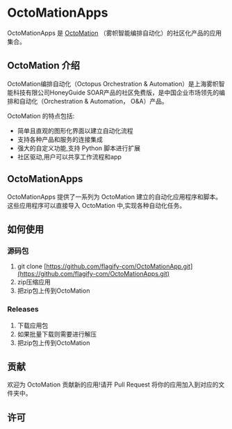 # OctoMationApps

OctoMationApps 是 [OctoMation](https://github.com/flagify-com/OctoMation) （雾帜智能编排自动化）的社区化产品的应用集合。

## OctoMation 介绍

OctoMation编排自动化（Octopus Orchestration & Automation）是上海雾帜智能科技有限公司HoneyGuide SOAR产品的社区免费版，是中国企业市场领先的编排和自动化（Orchestration & Automation， O&A）产品。

OctoMation 的特点包括:

- 简单且直观的图形化界面以建立自动化流程
- 支持各种产品和服务的连接集成
- 强大的自定义功能,支持 Python 脚本进行扩展
- 社区驱动,用户可以共享工作流程和app

## OctoMationApps 

OctoMationApps 提供了一系列为 OctoMation 建立的自动化应用程序和脚本。这些应用程序可以直接导入 OctoMation 中,实现各种自动化任务。

## 如何使用
### 源码包
1. git clone [https://github.com/flagify-com/OctoMationApp.git](https://github.com/flagify-com/OctoMationApps.git)
2. zip压缩应用
3. 把zip包上传到OctoMation

### Releases
1. 下载应用包
2. 如果批量下载则需要进行解压
3. 把zip包上传到OctoMation

## 贡献

欢迎为 OctoMation 贡献新的应用!请开 Pull Request 将你的应用加入到对应的文件夹中。

## 许可
